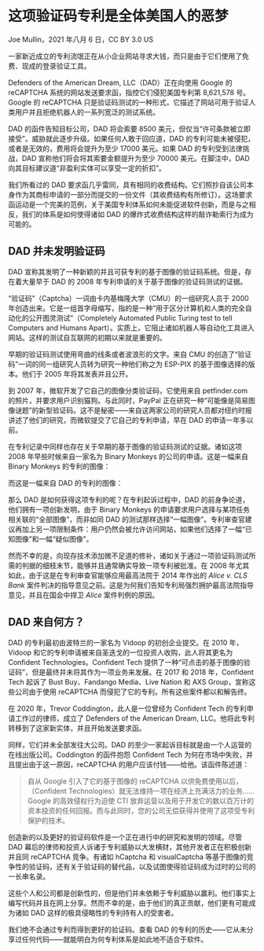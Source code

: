 # 这项验证码专利是全体美国人的恶梦

Joe Mullin，2021 年八月 6 日，CC BY 3.0 US

一家新近成立的专利流氓正在从小企业网站寻求大钱，而只是由于它们使用了免费、现成的登录验证工具。

Defenders of the American Dream, LLC（DAD）正在向使用 Google 的 reCAPTCHA 系统的网站发送要求函，指控它们侵犯美国专利第 8,621,578 号。Google 的 reCAPTCHA 只是验证码测试的一种形式，它描述了网站可用于验证人类用户并且拒绝机器人的一系列宽泛的测试系统。

DAD 的函件告知目标公司，DAD 将会索要 8500 美元，但仅当“许可条款被立即接受”。威胁就此逐步升级。如果任何人敢于回应道，DAD 的专利可能未被侵犯，或者是无效的，费用将会提升为至少 17000 美元。如果 DAD 的专利受到法律挑战，DAD 宣称他们将会将其索要金额提升为至少 70000 美元。在脚注中，DAD 向其目标建议道“非盈利实体可以享受一定的折扣”。

我们所看过的 DAD 要求函几乎雷同，具有相同的收费结构。它们照抄自该公司本身作为其商标申请的一部分而提交的一份文件（其收费结构有所修订）。这场要求函运动是一个完美的范例，关于美国专利体系如何未能促进软件创新，而是与之相反，我们的体系是如何使得诸如 DAD 的爆炸式收费结构这样的敲诈勒索行为成为可能的。

## DAD 并未发明验证码

DAD 宣称其发明了一种新颖的并且可获专利的基于图像的验证码系统。但是，存在着大量早于 DAD 的 2008 年专利申请的关于基于图像的验证码测试的证据。

“验证码”（Captcha）一词由卡内基梅隆大学（CMU）的一组研究人员于 2000 年创造出来。它是一组首字母缩写，指的是一种“用于区分计算机和人类的完全自动化的公开图灵测试”（Completely Automated Public Turing test to tell Computers and Humans Apart）。实质上，它阻止诸如机器人等自动化工具进入网站。这样的测试自互联网的初期以来就是重要的。

早期的验证码测试使用弯曲的线条或者波浪形的文字。来自 CMU 的创造了“验证码”一词的同一组研究人员转为研究一种他们称之为 ESP-PIX 的基于图像选择的版本。他们于 2005 年将其发表并且公开。

到 2007 年，微软开发了它自己的图像分类验证码，它使用来自 petfinder.com 的照片，并要求用户识别猫狗。与此同时，PayPal 正在研究一种“可能像是简易图像谜题”的新型验证码。这不是秘密——来自这两家公司的研究人员都对纽约时报讲述了他们的研究，而微软提交了它自己的专利申请，早在 DAD 的申请一年多以前。

在专利记录中同样也存在关于早期的基于图像的验证码测试的证据。诸如这项 2008 年早些时候来自一家名为 Binary Monkeys 的公司的申请。这是一幅来自 Binary Monkeys 的专利的图像：

而这是一幅来自 DAD 的专利的图像：

那么 DAD 是如何获得这项专利的呢？在专利起诉过程中，DAD 的前身争论道，他们拥有一项创新发明，由于 Binary Monkeys 的申请要求用户选择与某项任务相关联的“全部图像”，而非如同 DAD 的测试那样选择“一幅图像”。专利审查官建议再加上另一项限制条件：用户仍然会被允许访问网站，如果他们选择了一幅“已知图像”和一幅“疑似图像”。

然而不幸的是，向现存技术添加微不足道的修补，诸如关于通过一项验证码测试所需的判据的细枝末节，能够并且通常确实导致一项专利被批准。在 2008 年尤其如此，由于这是在专利审查官能够应用最高法院于 2014 年作出的 _Alice v. CLS Bank_ 案件判决的指导意见之前。这是为何我们告知专利局强烈拥护最高法院指导意见，并且在国会中捍卫 _Alice_ 案件判例的原因。

## DAD 来自何方？

DAD 的专利最初由波特兰的一家名为 Vidoop 的初创企业提交。在 2010 年，Vidoop 和它的专利申请被来自圣迭戈的一位投资人收购，此人将其更名为 Confident Technologies。Confident Tech 提供了一种“可点击的基于图像的验证码”，但是最终并未将其作为一项业务来发展。在 2017 和 2018 年，Confident Tech 起诉了 Bust Buy、Fandango Media、Live Nation 和 AXS Group，宣称这些公司由于使用 reCAPTCHA 而侵犯了它的专利。所有这些案件都以和解告终。

在 2020 年，Trevor Coddington，此人是一位曾经为 Confident Tech 的专利申请工作过的律师，成立了 Defenders of the American Dream, LLC。他将此专利转移到了这家新实体，并且开始发送要求函。

同样，它们并未全部发往大公司。DAD 的至少一家起诉目标就是由一个人运营的在线出版公司。Coddington 的函件抱怨 Confident Tech 为何在市场中失败，并且提出由于这一原因，reCAPTCHA 的用户应该付钱——给他。该函件陈述道：

> 自从 Google 引入了它的基于图像的 reCAPTCHA 以供免费使用以后，（Confident Technologies）就无法维持一项在经济上充满活力的业务……Google 的高效侵权行为迫使 CTI 放弃运营以及用于开发它的数以百万计的资本投资的任何回报。而与此同时，您的公司无偿获得并使用了这项受专利保护的技术。

创造新的以及更好的验证码软件是一个正在进行中的研究和发明的领域。尽管 DAD 幕后的律师和投资人诉诸于专利威胁以大发横财，其他开发者正在积极创新并且同 reCAPTCHA 竞争。有诸如 hCaptcha 和 visualCaptcha 等基于图像的竞争性的验证码，还有关于验证码的替代品，以及试图使得验证码成为过时的公司的一长串名录。

这些个人和公司都是创新性的，但是他们并未依赖于专利威胁以赢利。他们事实上编写代码并且在网上分享。然而不幸的是，由于他们的真正贡献，他们更有可能成为诸如 DAD 这样的极具侵略性的专利持有人的受害者。

我们绝不会通过专利而得到更好的验证码。查看 DAD 的专利的历史——它从未分享过任何代码——就能明白为何专利体系是如此地不适合于软件。


